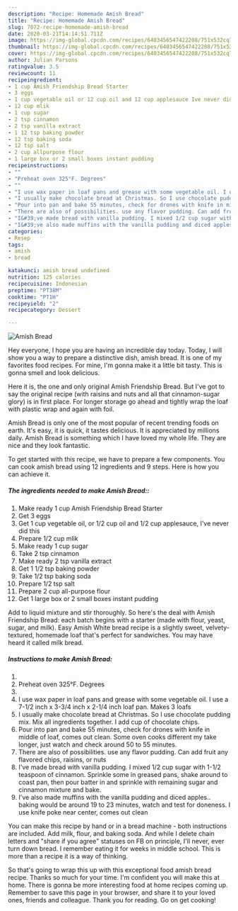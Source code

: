 ```yaml
---
description: "Recipe: Homemade Amish Bread"
title: "Recipe: Homemade Amish Bread"
slug: 7072-recipe-homemade-amish-bread
date: 2020-03-21T14:14:51.711Z
image: https://img-global.cpcdn.com/recipes/6403456547422208/751x532cq70/amish-bread-recipe-main-photo.jpg
thumbnail: https://img-global.cpcdn.com/recipes/6403456547422208/751x532cq70/amish-bread-recipe-main-photo.jpg
cover: https://img-global.cpcdn.com/recipes/6403456547422208/751x532cq70/amish-bread-recipe-main-photo.jpg
author: Julian Parsons
ratingvalue: 3.5
reviewcount: 11
recipeingredient:
- 1 cup Amish Friendship Bread Starter
- 3 eggs
- 1 cup vegetable oil or 12 cup oil and 12 cup applesauce Ive never did this
- 12 cup mlik
- 1 cup sugar
- 2 tsp cinnamon
- 2 tsp vanilla extract
- 1 12 tsp baking powder
- 12 tsp baking soda
- 12 tsp salt
- 2 cup allpurpose flour
- 1 large box or 2 small boxes instant pudding
recipeinstructions:
- ""
- "Preheat oven 325°F. Degrees"
- ""
- "I use wax paper in loaf pans and grease with some vegetable oil. I use a 7-1/2 inch x 3-3/4 inch x 2-1/4 inch loaf pan. Makes 3 loafs"
- "I usually make chocolate bread at Christmas. So I use chocolate pudding mix. Mix all ingredients together. I add cup of chocolate chips."
- "Pour into pan and bake 55 minutes, check for drones with knife in middle of loaf, comes out clean. Some oven cooks different my take longer, just watch and check around 50 to 55 minutes."
- "There are also of possibilities. use any flavor pudding. Can add fruit any flavored chips, raisins, or nuts"
- "I&#39;ve made bread with vanilla pudding. I mixed 1/2 cup sugar with 1-1/2 teaspoon of cinnamon. Sprinkle some in greased pans, shake around to coast pan, then pour batter in and sprinkle with remaining sugar and cinnamon mixture and bake."
- "I&#39;ve also made muffins with the vanilla pudding and diced apples.. baking would be around 19 to 23 minutes, watch and test for doneness. I use knife poke near center, comes out clean"
categories:
- Resep
tags:
- amish
- bread

katakunci: amish bread undefined
nutrition: 125 calories
recipecuisine: Indonesian
preptime: "PT38M"
cooktime: "PT1H"
recipeyield: "2"
recipecategory: Dessert

---
```



![Amish Bread](https://img-global.cpcdn.com/recipes/6403456547422208/751x532cq70/amish-bread-recipe-main-photo.jpg)

Hey everyone, I hope you are having an incredible day today. Today, I will show you a way to prepare a distinctive dish, amish bread. It is one of my favorites food recipes. For mine, I'm gonna make it a little bit tasty. This is gonna smell and look delicious.

Here it is, the one and only original Amish Friendship Bread. But I&#39;ve got to say the original recipe (with raisins and nuts and all that cinnamon-sugar glory) is in first place. For longer storage go ahead and tightly wrap the loaf with plastic wrap and again with foil.

Amish Bread is only one of the most popular of recent trending foods on earth. It's easy, it is quick, it tastes delicious. It is appreciated by millions daily. Amish Bread is something which I have loved my whole life. They are nice and they look fantastic.


To get started with this recipe, we have to prepare a few components. You can cook amish bread using 12 ingredients and 9 steps. Here is how you can achieve it.

##### The ingredients needed to make Amish Bread::

1. Make ready 1 cup Amish Friendship Bread Starter
1. Get 3 eggs
1. Get 1 cup vegetable oil, or 1/2 cup oil and 1/2 cup applesauce, I&#39;ve never did this
1. Prepare 1/2 cup mlik
1. Make ready 1 cup sugar
1. Take 2 tsp cinnamon
1. Make ready 2 tsp vanilla extract
1. Get 1 1/2 tsp baking powder
1. Take 1/2 tsp baking soda
1. Prepare 1/2 tsp salt
1. Prepare 2 cup all-purpose flour
1. Get 1 large box or 2 small boxes instant pudding


Add to liquid mixture and stir thoroughly. So here&#39;s the deal with Amish Friendship Bread: each batch begins with a starter (made with flour, yeast, sugar, and milk). Easy Amish White bread recipe is a slightly sweet, velvety-textured, homemade loaf that&#39;s perfect for sandwiches. You may have heard it called milk bread. 

##### Instructions to make Amish Bread:

1. 
1. Preheat oven 325°F. Degrees
1. 
1. I use wax paper in loaf pans and grease with some vegetable oil. I use a 7-1/2 inch x 3-3/4 inch x 2-1/4 inch loaf pan. Makes 3 loafs
1. I usually make chocolate bread at Christmas. So I use chocolate pudding mix. Mix all ingredients together. I add cup of chocolate chips.
1. Pour into pan and bake 55 minutes, check for drones with knife in middle of loaf, comes out clean. Some oven cooks different my take longer, just watch and check around 50 to 55 minutes.
1. There are also of possibilities. use any flavor pudding. Can add fruit any flavored chips, raisins, or nuts
1. I&#39;ve made bread with vanilla pudding. I mixed 1/2 cup sugar with 1-1/2 teaspoon of cinnamon. Sprinkle some in greased pans, shake around to coast pan, then pour batter in and sprinkle with remaining sugar and cinnamon mixture and bake.
1. I&#39;ve also made muffins with the vanilla pudding and diced apples.. baking would be around 19 to 23 minutes, watch and test for doneness. I use knife poke near center, comes out clean


You can make this recipe by hand or in a bread machine - both instructions are included. Add milk, flour, and baking soda. And while I delete chain letters and &#34;share if you agree&#34; statuses on FB on principle, I&#39;ll never, ever turn down bread. I remember eating it for weeks in middle school. This is more than a recipe it is a way of thinking. 

So that's going to wrap this up with this exceptional food amish bread recipe. Thanks so much for your time. I'm confident you will make this at home. There is gonna be more interesting food at home recipes coming up. Remember to save this page in your browser, and share it to your loved ones, friends and colleague. Thank you for reading. Go on get cooking!
